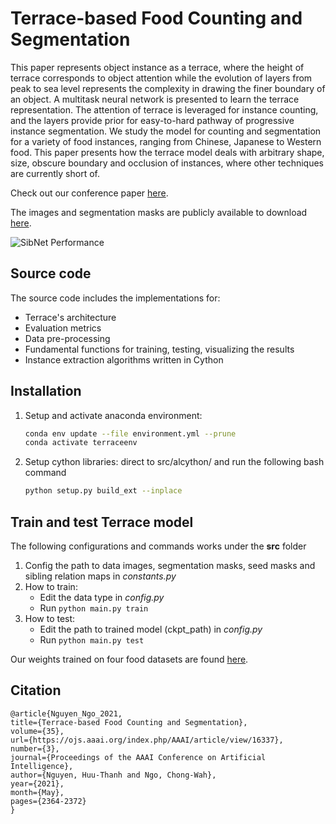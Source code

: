 # Terrace-based Food Counting and Segmentation
This paper represents object instance as a terrace, where the height of terrace corresponds to object attention while the evolution of layers from peak to sea level represents the complexity in drawing the finer boundary of an object. A multitask neural network is presented to learn the terrace representation. The attention of terrace is leveraged for instance counting, and the layers provide prior for easy-to-hard pathway of progressive instance segmentation. We study the model for counting and segmentation for a variety of food instances, ranging from Chinese, Japanese to Western food. This paper presents how the terrace model deals with arbitrary shape, size, obscure boundary and occlusion of instances, where other techniques are currently short of. 

Check out our conference paper [here](https://ojs.aaai.org/index.php/AAAI/article/view/16337).

The images and segmentation masks are publicly available to download [here](https://ieee-dataport.org/documents/food-instance-counting-and-segmentation).

![SibNet Performance](images/result.png)

## Source code
The source code includes the implementations for:
* Terrace's architecture
* Evaluation metrics
* Data pre-processing
* Fundamental functions for training, testing, visualizing the results
* Instance extraction algorithms written in Cython

## Installation
1. Setup and activate anaconda environment:
    ```bash
    conda env update --file environment.yml --prune
    conda activate terraceenv
    ```
1. Setup cython libraries: direct to src/alcython/ and run the following bash command
    ```bash
    python setup.py build_ext --inplace
    ```
## Train and test Terrace model
The following configurations and commands works under the **src** folder
1. Config the path to data images, segmentation masks, seed masks and sibling relation maps in *constants.py*
1. How to train:
    * Edit the data type in *config.py*
    * Run ```python main.py train```
1. How to test:
    * Edit the path to trained model (ckpt_path) in *config.py*
    * Run ```python main.py test```

Our weights trained on four food datasets are found [here](https://drive.google.com/drive/folders/1IcsO6IokH-QbyeYnlcbY_Ehq8cDW9ozt?usp=sharing).

## Citation
```
@article{Nguyen_Ngo_2021, 
title={Terrace-based Food Counting and Segmentation}, 
volume={35}, 
url={https://ojs.aaai.org/index.php/AAAI/article/view/16337}, 
number={3}, 
journal={Proceedings of the AAAI Conference on Artificial Intelligence}, 
author={Nguyen, Huu-Thanh and Ngo, Chong-Wah}, 
year={2021}, 
month={May}, 
pages={2364-2372} 
}
```


